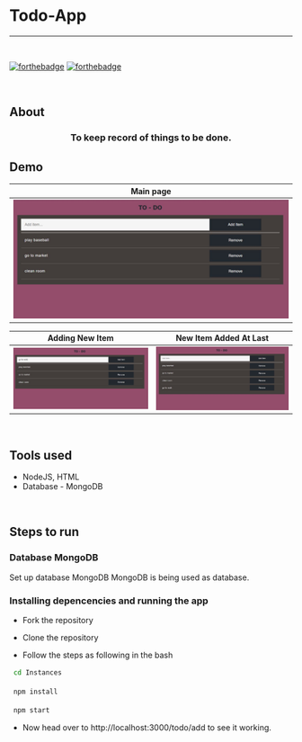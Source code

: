 # Todo-App
<hr>

<br>

[![forthebadge](https://forthebadge.com/images/badges/uses-js.svg)](http://forthebadge.com)
[![forthebadge](https://forthebadge.com/images/badges/check-it-out.svg)](https://forthebadge.com)

<br>

## About
<h3 align="center"> To keep record of things to be done. </h3>


## Demo
|                  Main page                     |
| -----------------------------------------------|
| ![alt-text-1](./demo_images/mainPage.JPG)      | 


|           Adding New Item                          |               New Item Added At Last                       |
| ---------------------------------------------------|------------------------------------------------------------|
| ![alt-text-1](./demo_images/addingItems.JPG)       | ![alt-text-2](./demo_images/newItemAddedAtLast.JPG)        |


<br>

## Tools used
* NodeJS, HTML
* Database - MongoDB

<br>

## Steps to run

### Database MongoDB
Set up database MongoDB
MongoDB is being used as database.

### Installing depencencies and running the app

* Fork the repository

* Clone the repository  
* Follow the steps as following in the bash

```sh
 cd Instances

 npm install

 npm start
```

* Now head over to http://localhost:3000/todo/add to see it working.

<br>
